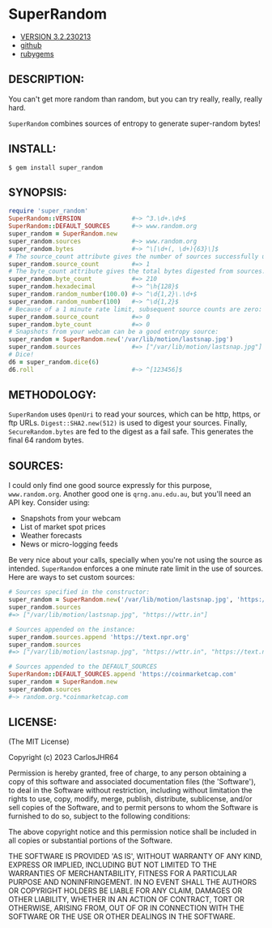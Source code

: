 # SuperRandom

* [VERSION 3.2.230213](https://github.com/carlosjhr64/super_random/releases)
* [github](https://github.com/carlosjhr64/super_random)
* [rubygems](https://rubygems.org/gems/super_random)

## DESCRIPTION:

You can't get more random than random, but you can try really, really, really hard.

`SuperRandom` combines sources of entropy to generate super-random bytes!

## INSTALL:

    $ gem install super_random

## SYNOPSIS:
```ruby
require 'super_random'
SuperRandom::VERSION              #~> ^3.\d+.\d+$
SuperRandom::DEFAULT_SOURCES      #~> www.random.org
super_random = SuperRandom.new
super_random.sources              #~> www.random.org
super_random.bytes                #~> ^\[\d+(, \d+){63}\]$
# The source_count attribute gives the number of sources successfully used.
super_random.source_count         #=> 1
# The byte_count attribute gives the total bytes digested from sources.
super_random.byte_count           #=> 210
super_random.hexadecimal          #~> ^\h{128}$
super_random.random_number(100.0) #~> ^\d{1,2}\.\d+$
super_random.random_number(100)   #~> ^\d{1,2}$
# Because of a 1 minute rate limit, subsequent source counts are zero:
super_random.source_count         #=> 0
super_random.byte_count           #=> 0
# Snapshots from your webcam can be a good entropy source:
super_random = SuperRandom.new('/var/lib/motion/lastsnap.jpg')
super_random.sources              #=> ["/var/lib/motion/lastsnap.jpg"]
# Dice!
d6 = super_random.dice(6)
d6.roll                           #~> ^[123456]$
```
## METHODOLOGY:

`SuperRandom` uses `OpenUri` to read your sources, which
can be http, https, or ftp URLs.
`Digest::SHA2.new(512)` is used to digest your sources.
Finally, `SecureRandom.bytes` are fed to the digest as a fail safe.
This generates the final 64 random bytes.

## SOURCES:

I could only find one good source expressly for this purpose, `www.random.org`.
Another good one is `qrng.anu.edu.au`, but you'll need an API key.
Consider using:

* Snapshots from your webcam
* List of market spot prices
* Weather forecasts
* News or micro-logging feeds

Be very nice about your calls,
specially when you're not using the source as intended.
`SuperRandom` enforces a one minute rate limit in the use of sources.
Here are ways to set custom sources:
```ruby
# Sources specified in the constructor: 
super_random = SuperRandom.new('/var/lib/motion/lastsnap.jpg', 'https://wttr.in')
super_random.sources
#=> ["/var/lib/motion/lastsnap.jpg", "https://wttr.in"]

# Sources appended on the instance: 
super_random.sources.append 'https://text.npr.org'
super_random.sources
#=> ["/var/lib/motion/lastsnap.jpg", "https://wttr.in", "https://text.npr.org"]

# Sources appended to the DEFAULT_SOURCES
SuperRandom::DEFAULT_SOURCES.append 'https://coinmarketcap.com'
super_random = SuperRandom.new
super_random.sources
#~> random.org.*coinmarketcap.com
```
## LICENSE:

(The MIT License)

Copyright (c) 2023 CarlosJHR64

Permission is hereby granted, free of charge, to any person obtaining
a copy of this software and associated documentation files (the
'Software'), to deal in the Software without restriction, including
without limitation the rights to use, copy, modify, merge, publish,
distribute, sublicense, and/or sell copies of the Software, and to
permit persons to whom the Software is furnished to do so, subject to
the following conditions:

The above copyright notice and this permission notice shall be
included in all copies or substantial portions of the Software.

THE SOFTWARE IS PROVIDED 'AS IS', WITHOUT WARRANTY OF ANY KIND,
EXPRESS OR IMPLIED, INCLUDING BUT NOT LIMITED TO THE WARRANTIES OF
MERCHANTABILITY, FITNESS FOR A PARTICULAR PURPOSE AND NONINFRINGEMENT.
IN NO EVENT SHALL THE AUTHORS OR COPYRIGHT HOLDERS BE LIABLE FOR ANY
CLAIM, DAMAGES OR OTHER LIABILITY, WHETHER IN AN ACTION OF CONTRACT,
TORT OR OTHERWISE, ARISING FROM, OUT OF OR IN CONNECTION WITH THE
SOFTWARE OR THE USE OR OTHER DEALINGS IN THE SOFTWARE.
